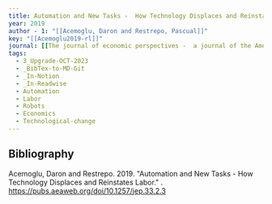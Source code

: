 ```yaml
---
title: Automation and New Tasks -  How Technology Displaces and Reinstates Labor
year: 2019
author - 1: "[[Acemoglu, Daron and Restrepo, Pascual]]"
key: "[[Acemoglu2019-rl]]"
journal: [[The journal of economic perspectives -  a journal of the American Economic Association]]
tags:
  - 3_Upgrade-OCT-2023
  - _BibTex-to-MD-Git
  - _In-Notion
  - _In-Readwise
  - Automation
  - Labor
  - Robots
  - Economics
  - Technological-change
---
```


## Bibliography
Acemoglu, Daron and Restrepo. 2019. "Automation and New Tasks -  How Technology Displaces and Reinstates Labor." . https://pubs.aeaweb.org/doi/10.1257/jep.33.2.3